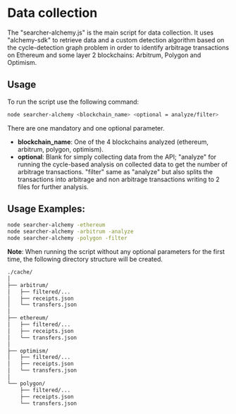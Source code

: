 # Data collection

The "searcher-alchemy.js" is the main script for data collection. It uses "alchemy-sdk" to retrieve data and a custom detection algorithm based on the cycle-detection graph problem in order to identify arbitrage transactions on Ethereum and some layer 2 blockchains: Arbitrum, Polygon and Optimism.

## Usage

To run the script use the following command:
```sh
node searcher-alchemy <blockchain_name> <optional = analyze/filter>
```
There are one mandatory and one optional parameter.
- **blockchain_name**: One of the 4 blockchains analyzed (ethereum, arbitrum, polygon, optimism).
- **optional**: Blank for simply collecting data from the API; "analyze" for running the cycle-based analysis on collected data to get the number of arbitrage transactions. "filter" same as "analyze" but also splits the transactions into arbitrage and non arbitrage transactions writing to 2 files for further analysis.

## Usage Examples:
```sh
node searcher-alchemy -ethereum
node searcher-alchemy -arbitrum -analyze
node searcher-alchemy -polygon -filter
```

**Note**: When running the script without any optional parameters for the first time, the following directory structure will be created.

```bash
./cache/
│
├── arbitrum/
│   ├── filtered/...
│   ├── receipts.json
│   └── transfers.json
│
├── ethereum/
│   ├── filtered/...
│   ├── receipts.json
│   └── transfers.json
│
├── optimism/
│   ├── filtered/...
│   ├── receipts.json
│   └── transfers.json
│
└── polygon/
    ├── filtered/...
    ├── receipts.json
    └── transfers.json
```